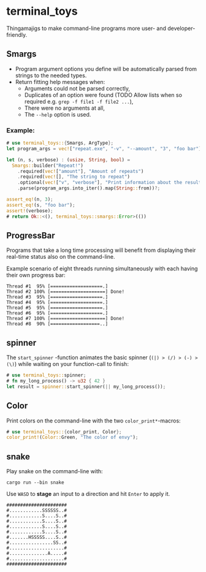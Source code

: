 # terminal_toys
Thingamajigs to make command-line programs more user- and developer-friendly.

## Smargs
- Program argument options you define will be automatically parsed from strings
  to the needed types.
- Return fitting help messages when:
  - Arguments could not be parsed correctly,
  - Duplicates of an option were found (TODO Allow lists when so required e.g. `grep -f file1 -f file2 ...`),
  - There were no arguments at all,
  - The `--help` option is used.

### Example:
```rust
# use terminal_toys::{Smargs, ArgType};
let program_args = vec!["repeat.exe", "-v", "--amount", "3", "foo bar"];

let (n, s, verbose) : (usize, String, bool) =
  Smargs::builder("Repeat!")
    .required(vec!["amount"], "Amount of repeats")
    .required(vec![], "The string to repeat")
    .optional(vec!["v", "verbose"], "Print information about the result", ArgType::False)
    .parse(program_args.into_iter().map(String::from))?;

assert_eq!(n, 3);
assert_eq!(s, "foo bar");
assert!(verbose);
# return Ok::<(), terminal_toys::smargs::Error>(())
```

## ProgressBar
Programs that take a long time processing will benefit from displaying their real-time status also on the command-line.

Example scenario of eight threads running simultaneously with each having their own progress bar:
```ignore
Thread #1  95% [===================.]
Thread #2 100% [====================] Done!
Thread #3  95% [===================.]
Thread #4  95% [===================.]
Thread #5  95% [===================.]
Thread #6  95% [===================.]
Thread #7 100% [====================] Done!
Thread #8  90% [==================..]
```
## spinner
The `start_spinner` -function animates the basic spinner (`(|) > (/) > (-) >
(\)`) while waiting on your function-call to finish:
```rust
# use terminal_toys::spinner;
# fn my_long_process() -> u32 { 42 }
let result = spinner::start_spinner(|| my_long_process());
```

## Color
Print colors on the command-line with the two `color_print*`-macros:
```rust
# use terminal_toys::{color_print, Color};
color_print!(Color::Green, "The color of envy");
```

## snake
Play snake on the command-line with:
```ignore
cargo run --bin snake
```
Use `WASD` to __stage__ an input to a direction and hit `Enter` to apply it.

```ignore
######################
#............SSSSSS..#
#............S....S..#
#............S....S..#
#............S....S..#
#............S....S..#
#.......HSSSSS....S..#
#................SS..#
#....................#
#..............A.....#
#....................#
######################
```
